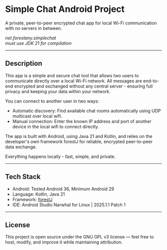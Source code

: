 # Simple Chat Android Project

A private, peer-to-peer encrypted chat app for local Wi-Fi communication with no servers in between.  

*net.forestany.simplechat*  
*must use JDK 21 for compilation*

---

## Description

This app is a simple and secure chat tool that allows two users to communicate directly over a local Wi-Fi network. All messages are end-to-end encrypted and exchanged without any central server - ensuring full privacy and keeping your data within your network.

You can connect to another user in two ways:
- Automatic discovery: Find available chat rooms automatically using UDP multicast over local wifi.
- Manual connection: Enter the known IP address and port of another device in the local wifi to connect directly.

The app is built with Android, using Java 21 and Kotlin, and relies on the developer's own framework forestJ for reliable, encrypted peer-to-peer data exchange.

Everything happens locally - fast, simple, and private.

---

## Tech Stack

- Android: Tested Android 36, Minimum Android 29
- Language: Kotlin, Java 21
- Framework: [forestJ](https://github.com/ReneArentz/forestJ)  
- IDE: Android Studio Narwhal for Linux | 2025.1.1 Patch 1

---

## License

This project is open source under the GNU GPL v3 license — feel free to host, modify, and improve it while maintaining attribution.